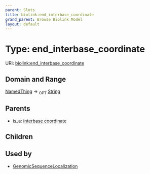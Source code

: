 ```yaml
---
parent: Slots
title: biolink:end_interbase_coordinate
grand_parent: Browse Biolink Model
layout: default
---
```


# Type: end_interbase_coordinate




URI: [biolink:end_interbase_coordinate](https://w3id.org/biolink/vocab/end_interbase_coordinate)

## Domain and Range

[NamedThing](NamedThing.md) ->  <sub>OPT</sub> [String](types/String.md)

## Parents

 *  is_a: [interbase coordinate](interbase_coordinate.md)

## Children


## Used by

 * [GenomicSequenceLocalization](GenomicSequenceLocalization.md)
